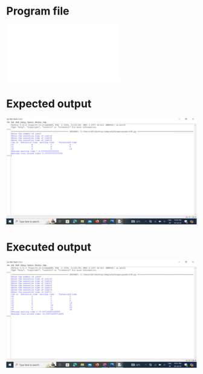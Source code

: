 # Program file
![Program file](SJF.py)

# Expected output
![Expected output](ExpectedOutput.png)

# Executed output
![Executed output](ExecutedOutput.png)
